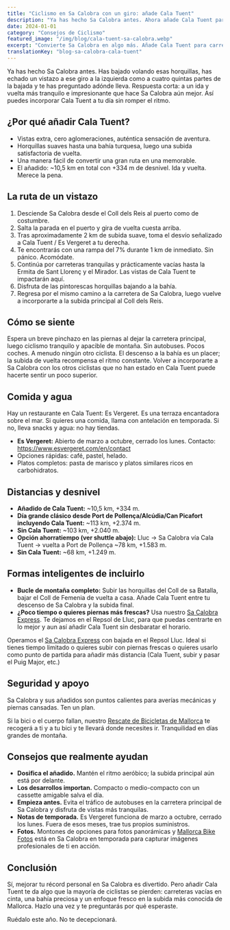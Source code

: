 ```yaml
---
title: "Ciclismo en Sa Calobra con un giro: añade Cala Tuent"
description: "Ya has hecho Sa Calobra antes. Ahora añade Cala Tuent para carreteras más tranquilas, vistas impresionantes y auténtica sensación de aventura. Así puedes incorporarlo a tu día."
date: 2024-01-01
category: "Consejos de Ciclismo"
featured_image: "/img/blog/cala-tuent-sa-calobra.webp"
excerpt: "Convierte Sa Calobra en algo más. Añade Cala Tuent para carreteras vacías, bahías turquesas y un enfoque fresco en la subida más conocida de Mallorca."
translationKey: "blog-sa-calobra-cala-tuent"
---
```


Ya has hecho Sa Calobra antes. Has bajado volando esas horquillas, has echado un vistazo a ese giro a la izquierda como a cuatro quintas partes de la bajada y te has preguntado adónde lleva. Respuesta corta: a un ida y vuelta más tranquilo e impresionante que hace Sa Calobra aún mejor. Así puedes incorporar Cala Tuent a tu día sin romper el ritmo.

## ¿Por qué añadir Cala Tuent?

- Vistas extra, cero aglomeraciones, auténtica sensación de aventura.
- Horquillas suaves hasta una bahía turquesa, luego una subida satisfactoria de vuelta.
- Una manera fácil de convertir una gran ruta en una memorable.
- El añadido: ~10,5 km en total con +334 m de desnivel. Ida y vuelta. Merece la pena.

## La ruta de un vistazo

1. Desciende Sa Calobra desde el Coll dels Reis al puerto como de costumbre.
2. Salta la parada en el puerto y gira de vuelta cuesta arriba.
3. Tras aproximadamente 2 km de subida suave, toma el desvío señalizado a Cala Tuent / Es Vergeret a tu derecha.
4. Te encontrarás con una rampa del 7% durante 1 km de inmediato. Sin pánico. Acomódate.
5. Continúa por carreteras tranquilas y prácticamente vacías hasta la Ermita de Sant Llorenç y el Mirador. Las vistas de Cala Tuent te impactarán aquí.
6. Disfruta de las pintorescas horquillas bajando a la bahía.
7. Regresa por el mismo camino a la carretera de Sa Calobra, luego vuelve a incorporarte a la subida principal al Coll dels Reis.

## Cómo se siente

Espera un breve pinchazo en las piernas al dejar la carretera principal, luego ciclismo tranquilo y apacible de montaña. Sin autobuses. Pocos coches. A menudo ningún otro ciclista. El descenso a la bahía es un placer; la subida de vuelta recompensa el ritmo constante. Volver a incorporarte a Sa Calobra con los otros ciclistas que no han estado en Cala Tuent puede hacerte sentir un poco superior.

## Comida y agua

Hay un restaurante en Cala Tuent: Es Vergeret. Es una terraza encantadora sobre el mar. Si quieres una comida, llama con antelación en temporada. Si no, lleva snacks y agua: no hay tiendas.

- **Es Vergeret:** Abierto de marzo a octubre, cerrado los lunes. Contacto: <a href="https://www.esvergeret.com/en/contact" target="_blank">https://www.esvergeret.com/en/contact</a>
- Opciones rápidas: café, pastel, helado.
- Platos completos: pasta de marisco y platos similares ricos en carbohidratos.

## Distancias y desnivel

- **Añadido de Cala Tuent:** ~10,5 km, +334 m.
- **Día grande clásico desde Port de Pollença/Alcúdia/Can Picafort incluyendo Cala Tuent:** ~113 km, +2.374 m.
- **Sin Cala Tuent:** ~103 km, +2.040 m.
- **Opción ahorratiempo (ver shuttle abajo):** Lluc → Sa Calobra vía Cala Tuent → vuelta a Port de Pollença ~78 km, +1.583 m.
- **Sin Cala Tuent:** ~68 km, +1.249 m.

## Formas inteligentes de incluirlo

- **Bucle de montaña completo:** Subir las horquillas del Coll de sa Batalla, bajar el Coll de Femenia de vuelta a casa. Añade Cala Tuent entre tu descenso de Sa Calobra y la subida final.
- **¿Poco tiempo o quieres piernas más frescas?** Usa nuestro <a href="https://mallorcacycleshuttle.company.site/products/Scheduled-Bike-Buses-c15728235" target="_blank">Sa Calobra Express</a>. Te dejamos en el Repsol de Lluc, para que puedas centrarte en lo mejor y aun así añadir Cala Tuent sin desbaratar el horario.

Operamos el <a href="https://mallorcacycleshuttle.company.site/products/Scheduled-Bike-Buses-c15728235" target="_blank">Sa Calobra Express</a> con bajada en el Repsol Lluc. Ideal si tienes tiempo limitado o quieres subir con piernas frescas o quieres usarlo como punto de partida para añadir más distancia (Cala Tuent, subir y pasar el Puig Major, etc.)

## Seguridad y apoyo

Sa Calobra y sus añadidos son puntos calientes para averías mecánicas y piernas cansadas. Ten un plan.

Si la bici o el cuerpo fallan, nuestro <a href="https://mallorcacycleshuttle.company.site/products/Rescue-&-Recovery-c15728236" target="_blank">Rescate de Bicicletas de Mallorca</a> te recogerá a ti y a tu bici y te llevará donde necesites ir. Tranquilidad en días grandes de montaña.

## Consejos que realmente ayudan

- **Dosifica el añadido.** Mantén el ritmo aeróbico; la subida principal aún está por delante.
- **Los desarrollos importan.** Compacto o medio-compacto con un cassette amigable salva el día.
- **Empieza antes.** Evita el tráfico de autobuses en la carretera principal de Sa Calobra y disfruta de vistas más tranquilas.
- **Notas de temporada.** Es Vergeret funciona de marzo a octubre, cerrado los lunes. Fuera de esos meses, trae tus propios suministros.
- **Fotos.** Montones de opciones para fotos panorámicas y <a href="https://www.mallorcacyclingphotos.com/" target="_blank">Mallorca Bike Fotos</a> está en Sa Calobra en temporada para capturar imágenes profesionales de ti en acción.

## Conclusión

Sí, mejorar tu récord personal en Sa Calobra es divertido. Pero añadir Cala Tuent te da algo que la mayoría de ciclistas se pierden: carreteras vacías en cinta, una bahía preciosa y un enfoque fresco en la subida más conocida de Mallorca. Hazlo una vez y te preguntarás por qué esperaste.

Ruédalo este año. No te decepcionará.
